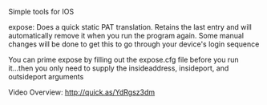 Simple tools for IOS

expose: Does a quick static PAT translation.  Retains the last entry and will automatically remove it when you run the program again.  Some manual changes will be done to get this to go through your device's login sequence

You can prime expose by filling out the expose.cfg file before you run it...then you only need to supply the insideaddress, insideport, and outsideport arguments

Video Overview: http://quick.as/YdRgsz3dm
